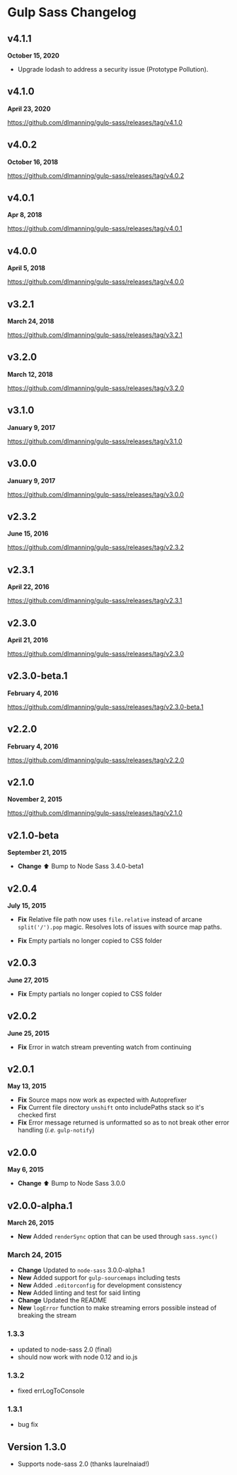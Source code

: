 # Gulp Sass Changelog

## v4.1.1
**October 15, 2020**
* Upgrade lodash to address a security issue (Prototype Pollution).

## v4.1.0
**April 23, 2020**

https://github.com/dlmanning/gulp-sass/releases/tag/v4.1.0

## v4.0.2
**October 16, 2018**

https://github.com/dlmanning/gulp-sass/releases/tag/v4.0.2

## v4.0.1
**Apr 8, 2018**

https://github.com/dlmanning/gulp-sass/releases/tag/v4.0.1

## v4.0.0
**April 5, 2018**

https://github.com/dlmanning/gulp-sass/releases/tag/v4.0.0

## v3.2.1
**March 24, 2018**

https://github.com/dlmanning/gulp-sass/releases/tag/v3.2.1

## v3.2.0
**March 12, 2018**

https://github.com/dlmanning/gulp-sass/releases/tag/v3.2.0

## v3.1.0
**January 9, 2017**

https://github.com/dlmanning/gulp-sass/releases/tag/v3.1.0

## v3.0.0
**January 9, 2017**

https://github.com/dlmanning/gulp-sass/releases/tag/v3.0.0

## v2.3.2
**June 15, 2016**

https://github.com/dlmanning/gulp-sass/releases/tag/v2.3.2

## v2.3.1
**April 22, 2016**

https://github.com/dlmanning/gulp-sass/releases/tag/v2.3.1

## v2.3.0
**April 21, 2016**

https://github.com/dlmanning/gulp-sass/releases/tag/v2.3.0

## v2.3.0-beta.1
**February 4, 2016**

https://github.com/dlmanning/gulp-sass/releases/tag/v2.3.0-beta.1

## v2.2.0
**February 4, 2016**

https://github.com/dlmanning/gulp-sass/releases/tag/v2.2.0

## v2.1.0
**November 2, 2015**

https://github.com/dlmanning/gulp-sass/releases/tag/v2.1.0

## v2.1.0-beta
**September 21, 2015**

* **Change** :arrow_up: Bump to Node Sass 3.4.0-beta1

## v2.0.4
**July 15, 2015**

* **Fix** Relative file path now uses `file.relative` instead of arcane `split('/').pop` magic. Resolves lots of issues with source map paths.

* **Fix** Empty partials no longer copied to CSS folder

## v2.0.3
**June 27, 2015**

* **Fix** Empty partials no longer copied to CSS folder

## v2.0.2
**June 25, 2015**

* **Fix** Error in watch stream preventing watch from continuing

## v2.0.1
**May 13, 2015**

* **Fix** Source maps now work as expected with Autoprefixer
* **Fix** Current file directory `unshift` onto includePaths stack so it's checked first
* **Fix** Error message returned is unformatted so as to not break other error handling (*i.e.* `gulp-notify`)

## v2.0.0
**May 6, 2015**

* **Change** :arrow_up: Bump to Node Sass 3.0.0

## v2.0.0-alpha.1
**March 26, 2015**

* **New** Added `renderSync` option that can be used through `sass.sync()`

### March 24, 2015
* **Change** Updated to `node-sass` 3.0.0-alpha.1
* **New** Added support for `gulp-sourcemaps` including tests
* **New** Added `.editorconfig` for development consistency
* **New** Added linting and test for said linting
* **Change** Updated the README
* **New** `logError` function to make streaming errors possible instead of breaking the stream

### 1.3.3

* updated to node-sass 2.0 (final)
* should now work with node 0.12 and io.js

### 1.3.2

* fixed errLogToConsole

### 1.3.1

* bug fix

## Version 1.3.0

* Supports node-sass 2.0 (thanks laurelnaiad!)
